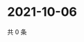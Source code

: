 # 2021-10-06

共 0 条

<!-- BEGIN -->
<!-- 最后更新时间 Wed Oct 06 2021 14:17:40 GMT+0800 (China Standard Time) -->

<!-- END -->

